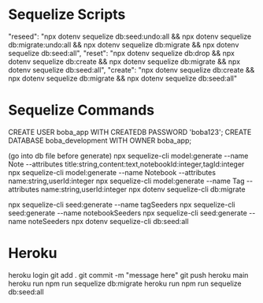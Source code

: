 # Sequelize Scripts
"reseed": "npx dotenv sequelize db:seed:undo:all && npx dotenv sequelize db:migrate:undo:all && npx dotenv sequelize db:migrate && npx dotenv sequelize db:seed:all",
"reset": "npx dotenv sequelize db:drop && npx dotenv sequelize db:create && npx dotenv sequelize db:migrate && npx dotenv sequelize db:seed:all",
"create": "npx dotenv sequelize db:create && npx dotenv sequelize db:migrate && npx dotenv sequelize db:seed:all"

# Sequelize Commands
CREATE USER boba_app WITH CREATEDB PASSWORD 'boba123';
CREATE DATABASE boba_development WITH OWNER boba_app;

(go into db file before generate)
npx sequelize-cli model:generate --name Note --attributes title:string,content:text,notebookId:integer,tagId:integer
npx sequelize-cli model:generate --name Notebook --attributes name:string,userId:integer
npx sequelize-cli model:generate --name Tag --attributes name:string,userId:integer
npx dotenv sequelize-cli db:migrate

npx sequelize-cli seed:generate --name tagSeeders
npx sequelize-cli seed:generate --name notebookSeeders
npx sequelize-cli seed:generate --name noteSeeders
npx dotenv sequelize-cli db:seed:all


# Heroku
heroku login
git add .
git commit -m "message here"
git push heroku main
heroku run npm run sequelize db:migrate
heroku run npm run sequelize db:seed:all
